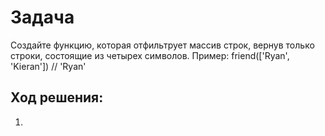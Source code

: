# Задача
Создайте функцию, которая отфильтрует массив строк, вернув только строки, состоящие из четырех символов.
Пример: friend(['Ryan', 'Kieran']) // 'Ryan'

## Ход решения:
1. 